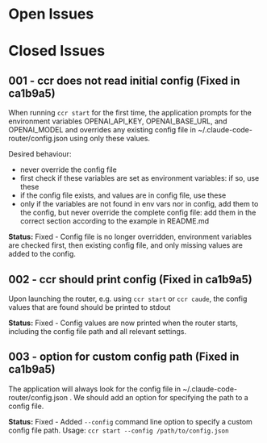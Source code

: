 # Open Issues

# Closed Issues

## 001 - ccr does not read initial config (Fixed in ca1b9a5)

When running `ccr start` for the first time, the application prompts for
the environment variables OPENAI_API_KEY, OPENAI_BASE_URL, and OPENAI_MODEL
and overrides any existing config file in ~/.claude-code-router/config.json
using only these values.

Desired behaviour:
- never override the config file
- first check if these variables are set as environment variables: if so, use these
- if the config file exists, and values are in config file, use these
- only if the variables are not found in env vars nor in config, add them to the config, but never override the complete config file: add them in the correct section according to the example in README.md

**Status:** Fixed - Config file is no longer overridden, environment variables are checked first, then existing config file, and only missing values are added to the config.

## 002 - ccr should print config (Fixed in ca1b9a5)

Upon launching the router, e.g. using `ccr start` or `ccr caude`, the config
values that are found should be printed to stdout

**Status:** Fixed - Config values are now printed when the router starts, including the config file path and all relevant settings.

## 003 - option for custom config path (Fixed in ca1b9a5)

The application will always look for the config file in ~/.claude-code-router/config.json .
We should add an option for specifying the path to a config file.

**Status:** Fixed - Added `--config` command line option to specify a custom config file path. Usage: `ccr start --config /path/to/config.json`

